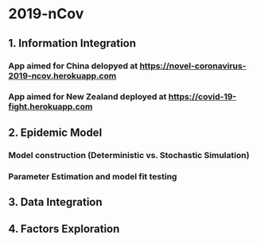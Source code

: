 # 2019-nCov

## 1. Information Integration
###   App aimed for China delopyed at https://novel-coronavirus-2019-ncov.herokuapp.com
###   App aimed for New Zealand deployed at https://covid-19-fight.herokuapp.com

## 2. Epidemic Model
###   Model construction (Deterministic vs. Stochastic Simulation)
###   Parameter Estimation and model fit testing

## 3. Data Integration

## 4. Factors Exploration
